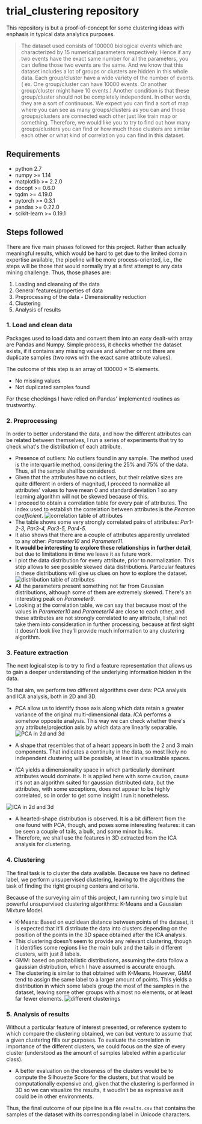 # trial_clustering repository

This repository is but a proof-of-concept for some clustering ideas with enphasis in typical data analytics purposes.

> The dataset used consists of 100000 biological events which are characterized by 15 numerical parameters respectively. Hence if any two events have the exact same number for all the parameters, you can define those two events are the same. And we know that this dataset includes a lot of groups or clusters are hidden in this whole data. Each group/cluster have a wide variety of the number of events. ( ex. One group/cluster can have 10000 events. Or another group/cluster might have 10 events.) Another condition is that these group/cluster should not be completely independent. In other words, they are a sort of continuous. We expect you can find a sort of map where you can see as many groups/clusters as you can and those groups/clusters are connected each other just like train map or something.
> Therefore, we would like you to try to find out how many groups/clusters you can find or how much those clusters are similar each other or what kind of correlation you can find in this dataset.

## Requirements

- python 2.7
- numpy >= 1.14
- matplotlib >= 2.2.0
- docopt >= 0.6.0
- tqdm >= 4.19.0
- pytorch >= 0.3.1
- pandas >= 0.22.0
- scikit-learn >= 0.19.1

## Steps followed

There are five main phases followed for this project. Rather than actually meaningful results, which would be hard to get due to the limited domain expertise available, the pipeline will be more process-oriented, i.e., the steps will be those that would normally try at a first attempt to any data mining challenge. Thus, those phases are: 

1. Loading and cleansing of the data
2. General features/properties of data
3. Preprocessing of the data - Dimensionality reduction
4. Clustering
5. Analysis of results

### 1. Load and clean data

Packages used to load data and convert them into an easy dealt-with array are Pandas and Numpy. 
Simple process, it checks whether the dataset exists, if it contains any missing values and whether or not there are duplicate samples (two rows with the exact same attribute values).

The outcome of this step is an array of $100000 \times 15$ elements. 

- No missing values
- Not duplicated samples found

For these checkings I have relied on Pandas' implemented routines as trustworthy.

### 2. Preprocessing

In order to better understand the data, and how the different attributes can be related between themselves, I run a series of experiments that try to check what's the distribution of each attribute.
- Presence of outliers: No outliers found in any sample. The method used is the interquartile method, considering the 25% and 75% of the data. Thus, all the sample shall be considered.
- Given that the attributes have no outliers, but their relative sizes are quite different in orders of magnitud, I proceed to normalize all attributes' values to have mean 0 and standard deviation 1 so any learning algorithm will not be skewed because of this.
- I proceed to obtain a correlation table for every pair of attributes. The index used to establish the correlation between attributes is the *Pearson coefficient*.
![correlation table of attributes](/images/correlation_table.png)
- The table shows some very strongly correlated pairs of attributes: *Par1-2-3, Par3-4, Par3-5, Par4-5.*
- It also shows that there are a couple of attributes apparently unrelated to any other: *Parameter10* and *Parameter11*.
- **It would be interesting to explore these relationships in further detail**, but due to limitations in time we leave it as future work.
- I plot the data distribution for every attribute, prior to normalization. This step allows to see possible skewed data distributions. Particular features in these distributions will give us clues on how to explore the dataset.
![distribution table of attributes](/images/distribution_table.png)
- All the parameters present something not far from Gaussian distributions, although some of them are extremely skewed. There's an interesting peak on *Parameter9*.
- Looking at the correlation table, we can say that because most of the values in *Parameter10* and *Parameter14* are close to each other, and these attributes are not strongly correlated to any attribute, I shall not take them into consideration in further processing, because at first sight it doesn't look like they'll provide much information to any clustering algorithm.

### 3. Feature extraction

The next logical step is to try to find a feature representation that allows us to gain a deeper understanding of the underlying information hidden in the data.

To that aim, we perform two different algorithms over data: PCA analysis and ICA analysis, both in 2D and 3D.
- *PCA* allow us to identify those axis along which data retain a greater variance of the original multi-dimensional data. *ICA* performs a somehow opposite analysis. This way we can check whether there's any attribute/projection axis by which data are linearly separable.
![PCA in 2d and 3d](/images/pca.png)

- A shape that resembles that of a heart appears in both the 2 and 3 main components. That indicates a continuity in the data, so most likely no independent clustering will be possible, at least in visualizable spaces.

- *ICA* yields a dimensionality space in which particularly dominant attributes would dominate. It is applied here with some caution, cause it's not an algorithm suited for gaussian distributed data, but the attributes, with some exceptions, does not appear to be highly correlated, so in order to get some insight I run it nonetheless.

![ICA in 2d and 3d](/images/ica.png)

- A hearted-shape distribution is observed. It is a bit different from the one found with PCA, though, and poses some interesting features: it can be seen a couple of tails, a bulk, and some minor bulks. 
- Therefore, we shall use the features in 3D extracted from the ICA analysis for clustering.

### 4. Clustering

The final task is to cluster the data available. Because we have no defined label, we perform unsupervised clustering, leaving to the algorithms the task of finding the right grouping centers and criteria.

Because of the surveying aim of this project, I am running two simple but powerful unsupervised clustering algorithms: K-Means and a Gaussian Mixture Model.

- K-Means: Based on euclidean distance between points of the dataset, it is expected that it'll distribute the data into clusters depending on the position of the points in the 3D space obtained after the ICA analysis.
- This clustering doesn't seem to provide any relevant clustering, though it identifies some regions like the main bulk and the tails in different clusters, with just 8 labels.
- GMM: based on probabilistic distributions, assuming the data follow a gaussian distribution, which I have assumed is accurate enough.
- The clustering is similar to that obtained with K-Means. However, GMM tend to assign the same label to a larger amount of points. This yields a distribution in which some labels group the most of the samples in the dataset, leaving some other groups with almost no elements, or at least far fewer elements.
![different clusterings](/images/clusters.png)

### 5. Analysis of results

Without a particular feature of interest presented, or reference system to which compare the clustering obtained, we can but venture to assume that a given clustering fills our purposes. To evaluate the correlation in importance of the different clusters, we could focus on the size of every cluster (understood as the amount of samples labeled within a particular class).

- A better evaluation on the closeness of the clusters would be to compute the Silhouette Score for the clusters, but that would be computationally expensive and, given that the clustering is performed in 3D so we can visualize the results, it woudln't be as expressive as it could be in other environments.

Thus, the final outcome of our pipeline is a file `results.csv` that contains the samples of the dataset with its corresponding label in Unicode characters.
